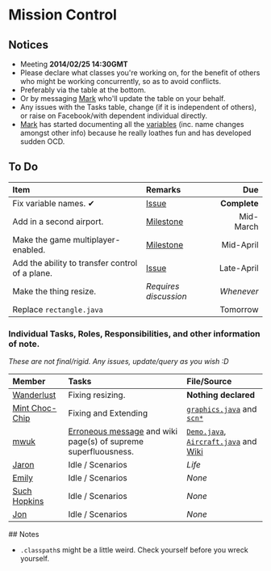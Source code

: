 Mission Control
========

## Notices

* Meeting __2014/02/25 14:30GMT__
* Please declare what classes you're working on, for the benefit of others who might be working concurrently, so as to avoid conflicts.
 * Preferably via the table at the bottom.
 * Or by messaging [Mark](http://github.com/MWUK) who'll update the table on your behalf.
* Any issues with the Tasks table, change (if it is independent of others), or raise on Facebook/with dependent individual directly.
* [Mark](https://github.com/MWUK) has started documenting all the [variables](https://github.com/MWUK/Fly-Hard/wiki/Variables) (inc. name changes amongst other info) because he really loathes fun and has developed sudden OCD.

## To Do

| Item | Remarks | Due |
|:-----|:--------|----:|
| Fix variable names. ✔ | [Issue](https://github.com/mwuk/fly-hard/issues/2) | __Complete__ |
| Add in a second airport. | [Milestone](https://github.com/MWUK/Fly-Hard/issues?milestone=2&page=1&sort=created&state=open) | Mid-March |
| Make the game multiplayer-enabled. | [Milestone](https://github.com/MWUK/Fly-Hard/issues?direction=asc&milestone=3&page=1&sort=created&state=open)| Mid-April |
| Add the ability to transfer control of a plane. | [Issue](https://github.com/MWUK/Fly-Hard/issues/5) | Late-April |
| Make the thing resize. | _Requires discussion_ | _Whenever_ |
| Replace `rectangle.java` | | Tomorrow |

### Individual Tasks, Roles, Responsibilities, and other information of note.

_These are not final/rigid. Any issues, update/query as you wish :D_

| Member | Tasks | File/Source |
|:-------|:-----|:------------|
| [Wanderlust](http://github.com/a-random-oracle) | Fixing resizing. | __Nothing declared__ |
| [Mint Choc-Chip](http://github.com/RMCKirby) | Fixing and Extending | [`graphics.java`](https://github.com/MWUK/Fly-Hard/blob/master/BTC/src/lib/jog/graphics.java) and [`scn*`](https://github.com/MWUK/Fly-Hard/tree/master/BTC/src/scn) |
| [mwuk](http://github.com/MWUK) | [Erroneous message](https://github.com/mwuk/fly-hard/issues/7) and wiki page(s) of supreme superfluousness.  | [`Demo.java`](https://github.com/MWUK/Fly-Hard/blob/master/BTC/src/scn/Demo.java), [`Aircraft.java`](https://github.com/MWUK/Fly-Hard/blob/master/BTC/src/scn/Aircraft.java) and [Wiki](https://github.com/MWUK/Fly-Hard/wiki/) |
| [Jaron](http://github.com/JaronAli) | Idle / Scenarios | _Life_ |
| [Emily](http://github.com/Emily-Hall) | Idle / Scenarios | _None_ |
| [Such Hopkins](http://github.com/Salvner) | Idle / Scenarios | _None_ |
| [Jon](http://github.com/Lixquid) | Idle / Scenarios | _None_ |

## Notes

* `.classpath`s might be a little weird. Check yourself before you wreck yourself.
